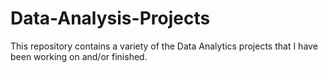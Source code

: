 # Data-Analysis-Projects
This repository contains a variety of the Data Analytics projects that I have been working on and/or finished. 
